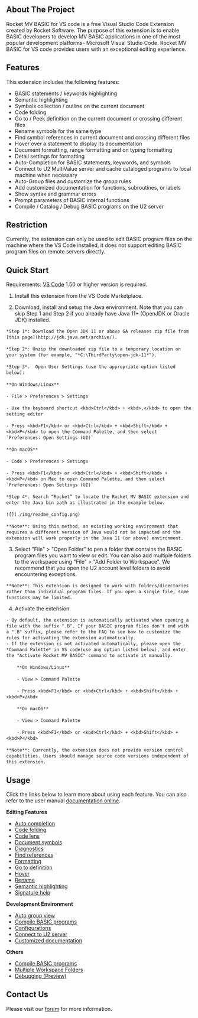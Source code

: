 ## About The Project

Rocket MV BASIC for VS code is a free Visual Studio Code Extension created by Rocket Software. The purpose of this extension is to enable BASIC developers to develop MV BASIC applications in one of the most popular development platforms- Microsoft Visual Studio Code. Rocket MV BASIC for VS code provides users with an exceptional editing experience.

## Features

This extension includes the following features:

 - BASIC statements / keywords highlighting
 - Semantic highlighting
 - Symbols collection / outline on the current document
 - Code folding
 - Go to / Peek definition on the current document or crossing different files
 - Rename symbols for the same type
 - Find symbol references in current document and crossing different files
 - Hover over a statement to display its documentation
 - Document formatting, range formatting and on typing formatting
 - Detail settings for formatting
 - Auto-Completion for BASIC statements, keywords, and symbols
 - Connect to U2 MultiValue server and cache cataloged programs to local machine when necessary
 - Auto-Group files and customize the group rules
 - Add customized documentation for functions, subroutines, or labels
 - Show syntax and grammar errors
 - Prompt parameters of BASIC internal functions
 - Compile / Catalog / Debug BASIC programs on the U2 server

## Restriction

Currently, the extension can only be used to edit BASIC program files on the machine where the VS Code installed, it does not support editing BASIC program files on remote servers directly. 

## Quick Start

Requirements: [VS Code](https://code.visualstudio.com/) 1.50 or higher version is required.

  1. Install this extension from the VS Code Marketplace.

  2. Download, install and setup the Java environment. Note that you can skip Step 1 and Step 2 if you already have Java 11+ (OpenJDK or Oracle JDK) installed. 

	*Step 1*: Download the Open JDK 11 or above GA releases zip file from [this page](http://jdk.java.net/archive/).

	*Step 2*: Unzip the downloaded zip file to a temporary location on your system (for example, "*C:\ThirdParty\open-jdk-11*").

	*Step 3*.  Open User Settings (use the appropriate option listed below):

	**On Windows/Linux**

	- File > Preferences > Settings

	- Use the keyboard shortcut <kbd>Ctrl</kbd> + <kbd>,</kbd> to open the setting editor 

	- Press <kbd>F1</kbd> or <kbd>Ctrl</kbd> + <kbd>Shift</kbd> + <kbd>P</kbd> to open the Command Palette, and then select `Preferences: Open Settings (UI)`

	**On macOS** 

	- Code > Preferences > Settings

	- Press <kbd>F1</kbd> or <kbd>Ctrl</kbd> + <kbd>Shift</kbd> + <kbd>P</kbd> on Mac to open Command Palette, and then select `Preferences: Open Settings (UI)`

	*Step 4*. Search “Rocket” to locate the Rocket MV BASIC extension and enter the Java bin path as illustrated in the example below.
	
	![](./img/readme_config.png)

	**Note**: Using this method, an existing working environment that requires a different version of Java would not be impacted and the extension will work properly in the Java 11 (or above) environment.

  3. Select "File" > "Open Folder" to pen a folder that contains the BASIC program files you want to view or edit. You can also add multiple folders to the workspace using "File" > "Add Folder to Workspace". We recommend that you open the U2 account level folders to avoid encountering exceptions.

	**Note**: This extension is designed to work with folders/directories rather than individual program files. If you open a single file, some functions may be limited.

  4. Activate the extension.

    - By default, the extension is automatically activated when opening a file with the suffix ".B". If your BASIC program files don’t end with a ".B" suffix, please refer to the FAQ to see how to customize the rules for activating the extension automatically.
    - If the extension is not activated automatically, please open the *Command Palette* in VS code(use any option listed below), and enter the "Activate Rocket MV BASIC" command to activate it manually.  
    
        **On Windows/Linux**
    
        - View > Command Palette
    
        - Press <kbd>F1</kbd> or <kbd>Ctrl</kbd> + <kbd>Shift</kbd> + <kbd>P</kbd>
    
        **On macOS**
    
        - View > Command Palette
    
        - Press <kbd>F1</kbd> or <kbd>Ctrl</kbd> + <kbd>Shift</kbd> + <kbd>P</kbd>
    
    **Note**: Currently, the extension does not provide version control capabilities. Users should manage source code versions independent of this extension.

## Usage

Click the links below to learn more about using each feature. You can also refer to the user manual [documentation online](https://rocketsoftware.github.io/rocket-mvbasic/).

**Editing Features**

- [Auto completion](./usage/Completion.md)
- [Code folding](./usage/Folding.md)
- [Code lens](./usage/CodeLens.md)
- [Document symbols](./usage/DocumentSymbol.md)
- [Diagnostics](./usage/Diagnostics.md)
- [Find references](./usage/References.md)
- [Formatting](./usage/Formatting.md)
- [Go to definition](./usage/Definition.md)
- [Hover](./usage/Hover.md)
- [Rename](./usage/Rename.md)
- [Semantic highlighting](./usage/SemanticHighlighting.md)
- [Signature help](./usage/SignatureHelp.md)

**Development Environment**

- [Auto group view](./usage/GroupView.md)
- [Compile BASIC programs](./usage/Compile.md)
- [Configurations](./usage/Configuration.md)
- [Connect to U2 server](./usage/Connection.md)
- [Customized documentation](./usage/CustomizeDoc.md)

**Others**

- [Compile BASIC programs](./usage/Compile.md)
- [Multiple Workspace Folders](./usage/MultipleWorkspaceFolders.md)
- [Debugging (Preview)](./usage/Debugging.md)

## Contact Us

Please visit our [forum](https://community.rocketsoftware.com/forums/multivalue?CommunityKey=521bce2e-71d5-4d32-b560-dfa95e950eb5) for more information.